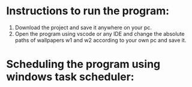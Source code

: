   # Instructions to run the program:

  1) Download the project and save it anywhere on your pc.
  2) Open the program using vscode or any IDE and change the absolute paths of wallpapers w1 and w2 according to your own pc and save it.
  
  # Scheduling the program using windows task scheduler:
  
  
